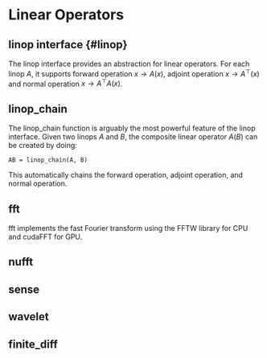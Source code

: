 # Linear Operators

## linop interface {#linop}

The linop interface provides an abstraction for linear operators. For
each linop $A$, it supports forward operation $x \rightarrow A(x)$,
adjoint operation $x \rightarrow A^\top(x)$ and normal operation
$x \rightarrow A^\top A(x)$.

## linop_chain

The linop_chain function is arguably the most powerful feature of the
linop interface. Given two linops $A$ and $B$, the composite linear
operator $A(B)$ can be created by doing:

    AB = linop_chain(A, B)

This automatically chains the forward operation, adjoint operation, and
normal operation.

## fft

fft implements the fast Fourier transform using the FFTW library for CPU
and cudaFFT for GPU.

## nufft

## sense

## wavelet

## finite_diff
